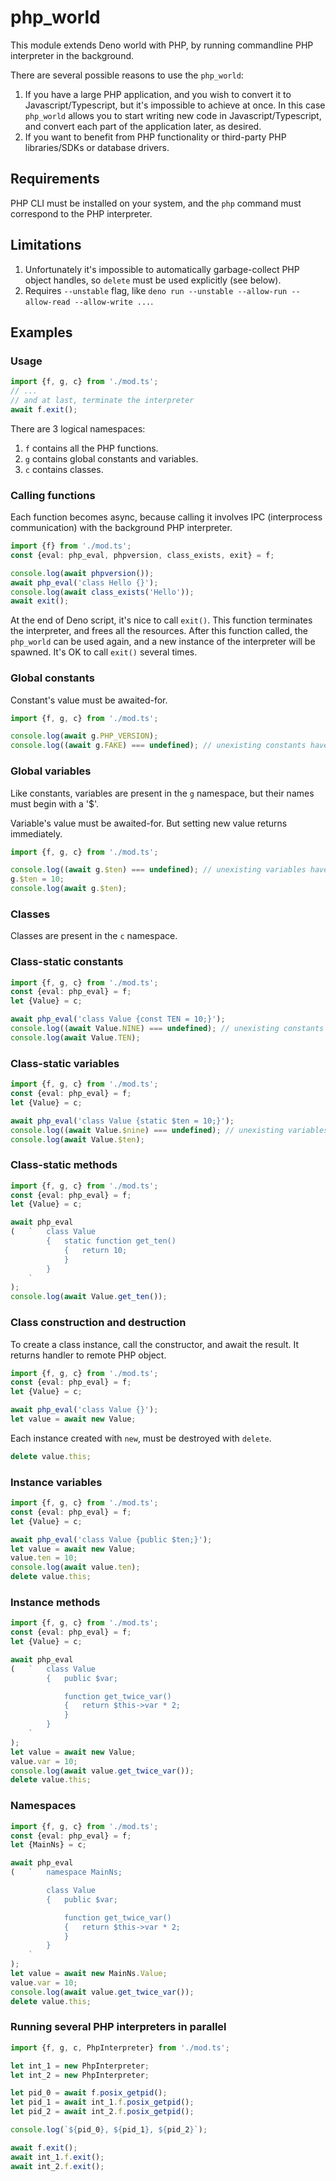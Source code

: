 # php_world

This module extends Deno world with PHP, by running commandline PHP interpreter in the background.

There are several possible reasons to use the `php_world`:

1. If you have a large PHP application, and you wish to convert it to Javascript/Typescript, but it's impossible to achieve at once. In this case `php_world` allows you to start writing new code in Javascript/Typescript, and convert each part of the application later, as desired.
2. If you want to benefit from PHP functionality or third-party PHP libraries/SDKs or database drivers.

## Requirements

PHP CLI must be installed on your system, and the `php` command must correspond to the PHP interpreter.

## Limitations

1. Unfortunately it's impossible to automatically garbage-collect PHP object handles, so `delete` must be used explicitly (see below).
2. Requires `--unstable` flag, like `deno run --unstable --allow-run --allow-read --allow-write ...`.

## Examples

### Usage

```ts
import {f, g, c} from './mod.ts';
// ...
// and at last, terminate the interpreter
await f.exit();
```

There are 3 logical namespaces:

1. `f` contains all the PHP functions.
2. `g` contains global constants and variables.
3. `c` contains classes.

### Calling functions

Each function becomes async, because calling it involves IPC (interprocess communication) with the background PHP interpreter.

```ts
import {f} from './mod.ts';
const {eval: php_eval, phpversion, class_exists, exit} = f;

console.log(await phpversion());
await php_eval('class Hello {}');
console.log(await class_exists('Hello'));
await exit();
```

At the end of Deno script, it's nice to call `exit()`. This function terminates the interpreter, and frees all the resources. After this function called, the `php_world` can be used again, and a new instance of the interpreter will be spawned. It's OK to call `exit()` several times.

### Global constants

Constant's value must be awaited-for.

```ts
import {f, g, c} from './mod.ts';

console.log(await g.PHP_VERSION);
console.log((await g.FAKE) === undefined); // unexisting constants have "undefined" value
```

### Global variables

Like constants, variables are present in the `g` namespace, but their names must begin with a '$'.

Variable's value must be awaited-for. But setting new value returns immediately.

```ts
import {f, g, c} from './mod.ts';

console.log((await g.$ten) === undefined); // unexisting variables have "undefined" value
g.$ten = 10;
console.log(await g.$ten);
```

### Classes

Classes are present in the `c` namespace.

### Class-static constants

```ts
import {f, g, c} from './mod.ts';
const {eval: php_eval} = f;
let {Value} = c;

await php_eval('class Value {const TEN = 10;}');
console.log((await Value.NINE) === undefined); // unexisting constants have "undefined" value
console.log(await Value.TEN);
```

### Class-static variables

```ts
import {f, g, c} from './mod.ts';
const {eval: php_eval} = f;
let {Value} = c;

await php_eval('class Value {static $ten = 10;}');
console.log((await Value.$nine) === undefined); // unexisting variables have "undefined" value
console.log(await Value.$ten);
```

### Class-static methods

```ts
import {f, g, c} from './mod.ts';
const {eval: php_eval} = f;
let {Value} = c;

await php_eval
(	`	class Value
		{	static function get_ten()
			{	return 10;
			}
		}
	`
);
console.log(await Value.get_ten());
```

### Class construction and destruction

To create a class instance, call the constructor, and await the result. It returns handler to remote PHP object.

```ts
import {f, g, c} from './mod.ts';
const {eval: php_eval} = f;
let {Value} = c;

await php_eval('class Value {}');
let value = await new Value;
```

Each instance created with `new`, must be destroyed with `delete`.

```ts
delete value.this;
```

### Instance variables

```ts
import {f, g, c} from './mod.ts';
const {eval: php_eval} = f;
let {Value} = c;

await php_eval('class Value {public $ten;}');
let value = await new Value;
value.ten = 10;
console.log(await value.ten);
delete value.this;
```

### Instance methods

```ts
import {f, g, c} from './mod.ts';
const {eval: php_eval} = f;
let {Value} = c;

await php_eval
(	`	class Value
		{	public $var;

			function get_twice_var()
			{	return $this->var * 2;
			}
		}
	`
);
let value = await new Value;
value.var = 10;
console.log(await value.get_twice_var());
delete value.this;
```

### Namespaces

```ts
import {f, g, c} from './mod.ts';
const {eval: php_eval} = f;
let {MainNs} = c;

await php_eval
(	`	namespace MainNs;

		class Value
		{	public $var;

			function get_twice_var()
			{	return $this->var * 2;
			}
		}
	`
);
let value = await new MainNs.Value;
value.var = 10;
console.log(await value.get_twice_var());
delete value.this;
```

### Running several PHP interpreters in parallel

```ts
import {f, g, c, PhpInterpreter} from './mod.ts';

let int_1 = new PhpInterpreter;
let int_2 = new PhpInterpreter;

let pid_0 = await f.posix_getpid();
let pid_1 = await int_1.f.posix_getpid();
let pid_2 = await int_2.f.posix_getpid();

console.log(`${pid_0}, ${pid_1}, ${pid_2}`);

await f.exit();
await int_1.f.exit();
await int_2.f.exit();
```
